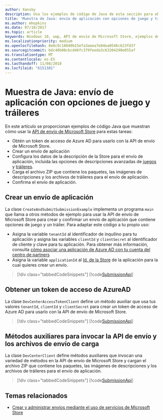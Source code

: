 ```yaml
---
author: Xansky
description: Usa los ejemplos de código de Java de esta sección para obtener más información sobre cómo enviar opciones de juego y tráileres usando la API de envío de Microsoft Store.
title: 'Muestra de Java: envío de aplicación con opciones de juego y tráileres'
ms.author: mhopkins
ms.date: 07/10/2017
ms.topic: article
keywords: Windows 10, uwp, API de envío de Microsoft Store, ejemplos de código, opciones de juego, tráileres, descripciones avanzadas, java
ms.localizationpriority: medium
ms.openlocfilehash: 8e8c9c18840b15efa3aeea7e04ea0546c623fd37
ms.sourcegitcommit: bdc40b08cbcd46fc379feeda3c63204290e055af
ms.translationtype: MT
ms.contentlocale: es-ES
ms.lasthandoff: 11/08/2018
ms.locfileid: "6151381"
---
```

# <a name="java-sample-app-submission-with-game-options-and-trailers"></a>Muestra de Java: envío de aplicación con opciones de juego y tráileres

En este artículo se proporcionan ejemplos de código Java que muestran cómo usar la [API de envío de Microsoft Store](create-and-manage-submissions-using-windows-store-services.md) para estas tareas:

* Obtén un token de acceso de Azure AD para usarlo con la API de envío de Microsoft Store.
* Crear un envío de aplicación
* Configura los datos de la descripción de la Store para el envío de aplicación, incluida las opciones de descripciones avanzadas de [juegos](manage-app-submissions.md#gaming-options-object) y [tráileres](manage-app-submissions.md#trailer-object).
* Carga el archivo ZIP que contiene los paquetes, las imágenes de descripciones y los archivos de tráileres para el envío de aplicación.
* Confirma el envío de aplicación.

<span id="create-app-submission" />

## <a name="create-an-app-submission"></a>Crear un envío de aplicación

La clase ```CreateAndSubmitSubmissionExample``` implementa un programa ```main``` que llama a otros métodos de ejemplo para usar la API de envío de Microsoft Store para crear y confirmar un envío de aplicación que contiene opciones de juego y un tráiler. Para adaptar este código a tu propio uso:

* Asigna la variable ```tenantId``` al identificador de inquilino para tu aplicación y asigna las variables ```clientId``` y ```clientSecret``` al identificador de cliente y clave para tu aplicación. Para obtener más información, consulta [cómo asociar una aplicación de Azure AD con tu cuenta del centro de partners](create-and-manage-submissions-using-windows-store-services.md#how-to-associate-an-azure-ad-application-with-your-partner-center-account)
* Asigna la variable ```applicationId``` al [Id. de la Store](in-app-purchases-and-trials.md#store-ids) de la aplicación para la cual quieres crear un envío.

> [!div class="tabbedCodeSnippets"]
[!code[SubmissionApi](./code/StoreServicesExamples_SubmissionAdvancedListings/java/CreateAndSubmitSubmissionExample.java#L1-L313)]

<span id="token" />

## <a name="obtain-an-azure-ad-access-token"></a>Obtener un token de acceso de AzureAD

La clase ```DevCenterAccessTokenClient``` define un método auxiliar que usa tus valores ```tenantId```, ```clientId``` y ```clientSecret``` para crear un token de acceso de Azure AD para usarlo con la API de envío de Microsoft Store.

> [!div class="tabbedCodeSnippets"]
[!code[SubmissionApi](./code/StoreServicesExamples_SubmissionAdvancedListings/java/DevCenterAccessTokenClient.java#L1-L69)]

<span id="utilities" />

## <a name="helper-methods-to-invoke-the-submission-api-and-upload-submission-files"></a>Métodos auxiliares para invocar la API de envío y los archivos de envío de carga

La clase ```DevCenterClient``` define métodos auxiliares que invocan una variedad de métodos en la API de envío de Microsoft Store y cargan el archivo ZIP que contiene los paquetes, las imágenes de descripciones y los archivos de tráileres para el envío de aplicación.

> [!div class="tabbedCodeSnippets"]
[!code[SubmissionApi](./code/StoreServicesExamples_SubmissionAdvancedListings/java/DevCenterClient.java#L1-L224)]

## <a name="related-topics"></a>Temas relacionados

* [Crear y administrar envíos mediante el uso de servicios de Microsoft Store](create-and-manage-submissions-using-windows-store-services.md)
